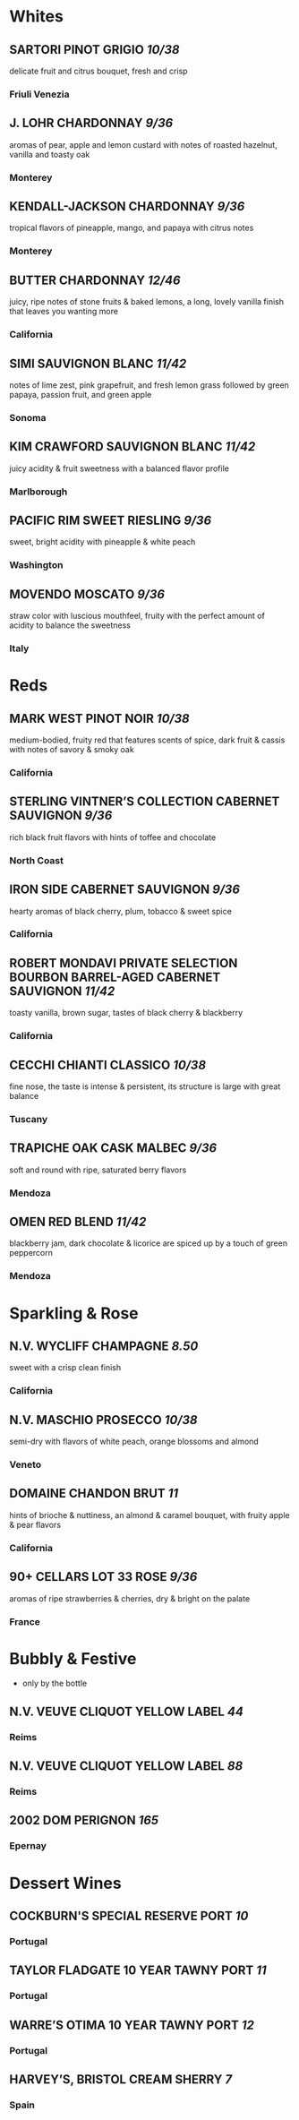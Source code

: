 # Whites

## SARTORI PINOT GRIGIO *10/38*
delicate fruit and citrus bouquet, fresh and crisp
### Friuli Venezia 

## J. LOHR CHARDONNAY *9/36*
aromas of pear, apple and lemon custard with notes of roasted hazelnut, vanilla and toasty oak
### Monterey

## KENDALL-JACKSON CHARDONNAY *9/36*
tropical flavors of pineapple, mango, and papaya with citrus notes
### Monterey

## BUTTER CHARDONNAY *12/46*
juicy, ripe notes of stone fruits & baked lemons, a long, lovely vanilla finish that leaves you wanting more
### California

## SIMI SAUVIGNON BLANC *11/42*
notes of lime zest, pink grapefruit, and fresh lemon grass followed by green papaya, passion fruit, and green apple
### Sonoma

## KIM CRAWFORD SAUVIGNON BLANC *11/42* 
juicy acidity & fruit sweetness with a balanced flavor profile
### Marlborough

## PACIFIC RIM SWEET RIESLING *9/36*
sweet, bright acidity with pineapple & white peach
### Washington

## MOVENDO MOSCATO *9/36*
straw color with luscious mouthfeel, fruity with the perfect amount of acidity to balance the sweetness
### Italy

# Reds

## MARK WEST PINOT NOIR *10/38*
medium-bodied, fruity red that features scents of spice, dark fruit & cassis with notes of savory & smoky oak
### California

## STERLING VINTNER’S COLLECTION CABERNET SAUVIGNON *9/36* 
rich black fruit flavors with hints of toffee and chocolate
### North Coast

## IRON SIDE CABERNET SAUVIGNON *9/36*
hearty aromas of black cherry, plum, tobacco & sweet spice
### California

## ROBERT MONDAVI PRIVATE SELECTION BOURBON BARREL-AGED CABERNET SAUVIGNON *11/42*
toasty vanilla, brown sugar, tastes of black cherry & blackberry
### California

## CECCHI CHIANTI CLASSICO *10/38*
fine nose, the taste is intense & persistent, its structure is large with great balance
### Tuscany

## TRAPICHE OAK CASK MALBEC *9/36*
soft and round with ripe, saturated berry flavors
### Mendoza

## OMEN RED BLEND *11/42*
blackberry jam, dark chocolate & licorice are spiced up by a touch of green peppercorn
### Mendoza

# Sparkling & Rose

## N.V. WYCLIFF CHAMPAGNE *8.50*
sweet with a crisp clean finish
### California

## N.V. MASCHIO PROSECCO *10/38*
semi-dry with flavors of white peach, orange blossoms and almond
### Veneto

## DOMAINE CHANDON BRUT *11*
hints of brioche & nuttiness, an almond & caramel bouquet, with fruity apple & pear flavors
### California

## 90+ CELLARS LOT 33 ROSE *9/36*
aromas of ripe strawberries & cherries, dry & bright on the palate
### France

#  Bubbly & Festive
* only by the bottle

## N.V. VEUVE CLIQUOT YELLOW LABEL *44*
### Reims

## N.V. VEUVE CLIQUOT YELLOW LABEL *88*
### Reims

## 2002 DOM PERIGNON *165*
### Epernay


# Dessert Wines

## COCKBURN'S SPECIAL RESERVE PORT *10*
### Portugal

## TAYLOR FLADGATE 10 YEAR TAWNY PORT *11*
### Portugal

## WARRE’S OTIMA 10 YEAR TAWNY PORT *12*
### Portugal

## HARVEY’S, BRISTOL CREAM SHERRY *7*
### Spain
